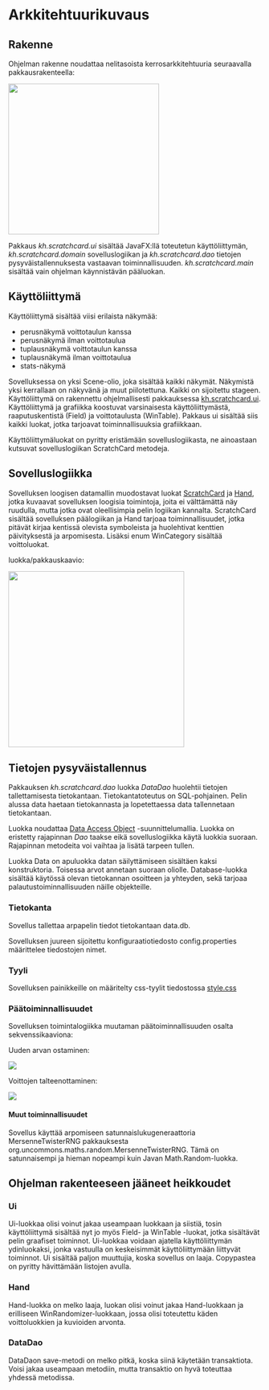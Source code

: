 # Arkkitehtuurikuvaus

## Rakenne

Ohjelman rakenne noudattaa nelitasoista kerrosarkkitehtuuria seuraavalla pakkausrakenteella:

<img src="https://github.com/hartzka/ot-harjoitustyo/blob/master/dokumentaatio/kuvat/pakkauskaavio.png" width="300"/>

Pakkaus _kh.scratchcard.ui_ sisältää JavaFX:llä toteutetun käyttöliittymän, _kh.scratchcard.domain_ sovelluslogiikan ja _kh.scratchcard.dao_ tietojen pysyväistallennuksesta vastaavan toiminnallisuuden. _kh.scratchcard.main_ sisältää vain ohjelman käynnistävän pääluokan.

## Käyttöliittymä

Käyttöliittymä sisältää viisi erilaista näkymää:
- perusnäkymä voittotaulun kanssa
- perusnäkymä ilman voittotaulua
- tuplausnäkymä voittotaulun kanssa
- tuplausnäkymä ilman voittotaulua
- stats-näkymä

Sovelluksessa on yksi Scene-olio, joka sisältää kaikki näkymät. Näkymistä yksi kerrallaan on näkyvänä ja muut piilotettuna. Kaikki on sijoitettu stageen. Käyttöliittymä on rakennettu ohjelmallisesti pakkauksessa [kh.scratchcard.ui](https://github.com/hartzka/ot-harjoitustyo/tree/master/ScratchCard/src/main/java/kh/scratchcard/ui). Käyttöliittymä ja grafiikka koostuvat varsinaisesta käyttöliittymästä, raaputuskentistä (Field) ja voittotaulusta (WinTable). Pakkaus ui sisältää siis kaikki luokat, jotka tarjoavat toiminnallisuuksia grafiikkaan.

Käyttöliittymäluokat on pyritty eristämään sovelluslogiikasta, ne ainoastaan kutsuvat sovelluslogiikan ScratchCard metodeja.

## Sovelluslogiikka

Sovelluksen loogisen datamallin muodostavat luokat [ScratchCard](https://github.com/hartzka/ot-harjoitustyo/blob/master/ScratchCard/src/main/java/kh/scratchcard/domain/ScratchCard.java) ja [Hand](https://github.com/hartzka/ot-harjoitustyo/blob/master/ScratchCard/src/main/java/kh/scratchcard/domain/Hand.java), jotka kuvaavat sovelluksen loogisia toimintoja, joita ei välttämättä näy ruudulla, mutta jotka ovat oleellisimpia pelin logiikan kannalta. ScratchCard sisältää sovelluksen päälogiikan ja Hand tarjoaa toiminnallisuudet, jotka pitävät kirjaa kentissä olevista symboleista ja huolehtivat kenttien päivityksestä ja arpomisesta. Lisäksi enum WinCategory sisältää voittoluokat.

luokka/pakkauskaavio:

<img src="https://github.com/hartzka/ot-harjoitustyo/blob/master/dokumentaatio/kuvat/luokkakaavio.png" width="350"/>

## Tietojen pysyväistallennus

Pakkauksen _kh.scratchcard.dao_ luokka _DataDao_ huolehtii tietojen tallettamisesta tietokantaan. Tietokantatoteutus on SQL-pohjainen. Pelin alussa data haetaan tietokannasta ja lopetettaessa data tallennetaan tietokantaan.

Luokka noudattaa [Data Access Object](https://en.wikipedia.org/wiki/Data_access_object) -suunnittelumallia. Luokka on eristetty rajapinnan _Dao_ taakse eikä sovelluslogiikka käytä luokkia suoraan. Rajapinnan metodeita voi vaihtaa ja lisätä tarpeen tullen.

Luokka Data on apuluokka datan säilyttämiseen sisältäen kaksi konstruktoria. Toisessa arvot annetaan suoraan oliolle. Database-luokka sisältää käytössä olevan tietokannan osoitteen ja yhteyden, sekä tarjoaa palautustoiminnallisuuden näille objekteille. 

### Tietokanta

Sovellus tallettaa arpapelin tiedot tietokantaan data.db.

Sovelluksen juureen sijoitettu konfiguraatiotiedosto config.properties määrittelee tiedostojen nimet.

### Tyyli

Sovelluksen painikkeille on määritelty css-tyylit tiedostossa [style.css](https://github.com/hartzka/ot-harjoitustyo/blob/master/ScratchCard/src/main/resources/style/style.css)

### Päätoiminnallisuudet

Sovelluksen toimintalogiikka muutaman päätoiminnallisuuden osalta sekvenssikaaviona:

Uuden arvan ostaminen:

<img src="https://github.com/hartzka/ot-harjoitustyo/blob/master/dokumentaatio/kuvat/newcard.png"/>

Voittojen talteenottaminen:

<img src="https://github.com/hartzka/ot-harjoitustyo/blob/master/dokumentaatio/kuvat/wintaking.png"/>

#### Muut toiminnallisuudet

Sovellus käyttää arpomiseen satunnaislukugeneraattoria MersenneTwisterRNG pakkauksesta org.uncommons.maths.random.MersenneTwisterRNG. Tämä on satunnaisempi ja hieman nopeampi kuin Javan Math.Random-luokka.

## Ohjelman rakenteeseen jääneet heikkoudet

### Ui

Ui-luokkaa olisi voinut jakaa useampaan luokkaan ja siistiä, tosin käyttöliittymä sisältää nyt jo myös Field- ja WinTable -luokat, jotka sisältävät pelin graafiset toiminnot. Ui-luokkaa voidaan ajatella käyttöliittymän ydinluokaksi, jonka vastuulla on keskeisimmät käyttöliittymään liittyvät toiminnot. Ui sisältää paljon muuttujia, koska sovellus on laaja. Copypastea on pyritty hävittämään listojen avulla.

### Hand

Hand-luokka on melko laaja, luokan olisi voinut jakaa Hand-luokkaan ja erilliseen WinRandomizer-luokkaan, jossa olisi toteutettu käden voittoluokkien ja kuvioiden arvonta.

### DataDao

DataDaon save-metodi on melko pitkä, koska siinä käytetään transaktiota. Voisi jakaa useampaan metodiin, mutta transaktio on hyvä toteuttaa yhdessä metodissa.

